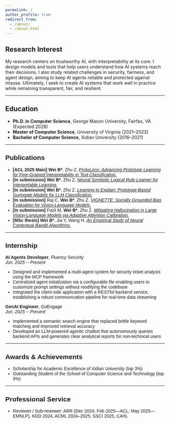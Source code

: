 ```yaml
---
permalink: /
author_profile: true
redirect_from: 
  - /about/
  - /about.html
---
```




<!-- Contact Info Section -->

<!-- Fairfax, VA  
Email: [bwei2@gmu.edu](mailto:bwei2@gmu.edu)  
Phone: +1 (434) 254-9053  
LinkedIn: [linkedin.com/in/bowen-wei-9485a1192](https://www.linkedin.com/in/bowen-wei-9485a1192/)

--- -->

## Research Interest

My research centers on trustworthy AI, with interpretability at its core. I design models and tools that help users understand how AI systems reach their decisions. I also study related challenges in security, fairness, and agent design, aiming to keep AI agents reliable and protected against misuse. Ultimately, I seek to create AI systems that work well in practice while remaining transparent, fair, and resilient.

---

## Education

- **Ph.D. in Computer Science**, George Mason University, Fairfax, VA (Expected 2028)
- **Master of Computer Science**, University of Virginia (2021–2023)
- **Bachelor of Computer Science**, Xidian University (2016–2021)

---



<span style="font-family: Arial, sans-serif;">

## Publications

- **[ACL 2025 Main]** **Wei B\***, Zhu Z. [_ProtoLens: Advancing Prototype Learning for Fine-Grained Interpretability in Text Classification._](https://arxiv.org/abs/2410.17546)
- **[In submission]** **Wei B\***, Zhu Z. [_Neural Symbolic Logical Rule Learner for Interpretable Learning._](https://arxiv.org/abs/2408.11918)
- **[In submission]** **Wei B\***, Zhu Z. [_Learning to Explain: Prototype-Based Surrogate Models for LLM Classification._](https://arxiv.org/abs/2505.18970)
- **[In submission]** Raj C, **Wei B\***, Zhu Z. [_VIGNETTE: Socially Grounded Bias Evaluation for Vision-Language Models._](https://arxiv.org/abs/2505.22897)
- **[In submission]** Fazli M, **Wei B\***, Zhu Z. [_Mitigating Hallucination in Large Vision-Language Models via Adaptive Attention Calibration._](https://arxiv.org/abs/2505.21472)
- **[MSc thesis]** **Wei B\***, Jia Y, Wang H. [_An Empirical Study of Neural Contextual Bandit Algorithms._](https://your-thesis-link.com)



---

## Internship

**AI Agents Developer**, Fluency Security  
_Jun. 2025 -- Present_  
- Designed and implemented a multi-agent system for security ticket analysis using the MCP framework  
- Centralized agent initialization via a configurable file enabling users to customize prompt settings without modifying the codebase  
- Integrated the client-side application with a RESTful backend service, establishing a robust communication pipeline for real-time data streaming

**GenAI Engineer**, GoEngage  
_Jun. 2025 -- Present_  
- Implemented a semantic search engine that replaced brittle keyword matching and improved retrieval accuracy  
- Developed an LLM-powered agentic chatbot that autonomously queries backend APIs and generates clear analytical reports for non-technical users

---

## Awards & Achievements

- Scholarship for Academic Excellence of Xidian University (top 3%)
- Outstanding Student of the School of Computer Science and Technology (top 3%)

---

## Professional Service

- Reviewer / Sub-reviewer: ARR (Dec 2024; Feb 2025—ACL; May 2025—EMNLP), KDD 2024, ACML 2024–2025, SSCI 2025, CAIS.
